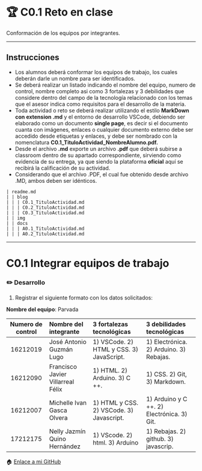 # :trophy: C0.1 Reto en clase

Conformación de los equipos por integrantes.
___

## Instrucciones

- Los alumnos deberá conformar los equipos de trabajo, los cuales deberán darle un nombre para ser identificados.
- Se deberá realizar un listado indicando el nombre del equipo, numero de control, nombre completo asi como 3 fortalezas y 3 debilidades que considere dentro del campo de la tecnología relacionado con los temas que el asesor indica como requisitos para el desarrollo de la materia.
- Toda actividad o reto se deberá realizar utilizando el estilo **MarkDown con extension .md** y el entorno de desarrollo VSCode, debiendo ser elaborado como un documento **single page**, es decir si el documento cuanta con imágenes, enlaces o cualquier documento externo debe ser accedido desde etiquetas y enlaces, y debe ser nombrado con la nomenclatura **C0.1_TituloActividad_NombreAlumno.pdf.**
- Desde el archivo **.md** exporte un archivo **.pdf** que deberá subirse a classroom dentro de su apartado correspondiente, sirviendo como evidencia de su entrega, ya que siendo la plataforma **oficial** aquí se recibirá la calificación de su actividad.
- Considerando que el archivo .PDF, el cual fue obtenido desde archivo .MD, ambos deben ser idénticos.
  
```
| readme.md
| | blog
| | | C0.1_TituloActividad.md
| | | C0.2_TituloActividad.md
| | | C0.3_TituloActividad.md
| | img
| | docs
| | | A0.1_TituloActividad.md
| | | A0.2_TituloActividad.md
```

___
# C0.1 Integrar equipos de trabajo
### :pencil2: Desarrollo

1. Registrar el siguiente formato con los datos solicitados:

**Nombre del equipo**: Parvada 

Numero de control | Nombre del integrante | 3 fortalezas tecnológicas | 3 debilidades tecnológicas
:-: | :-- | :-- |:--
16212019| José Antonio Guzmán Lugo  | 1) VSCode. 2) HTML y CSS. 3) JavaScript. | 1) Electrónica. 2) Arduino. 3) Rebajas.
16212090 | Francisco Javier Villarreal Félix  | 1) HTML. 2) Arduino. 3) C ++. | 1) CSS. 2) Git, 3) Markdown.
16212007 | Michelle Ivan Gasca Olvera  | 1) HTML y CSS. 2) VSCode. 3) Javascript.| 1) Arduino y C ++. 2) Electrónica. 3) Git.
17212175 | Nelly Jazmín Quino Hernández  | 1) VScode. 2) html. 3) Arduino | 1) Rebajas. 2) github. 3) javascrip.

:house: [Enlace a mi GitHub](../docs/D0_Introduccion.md)